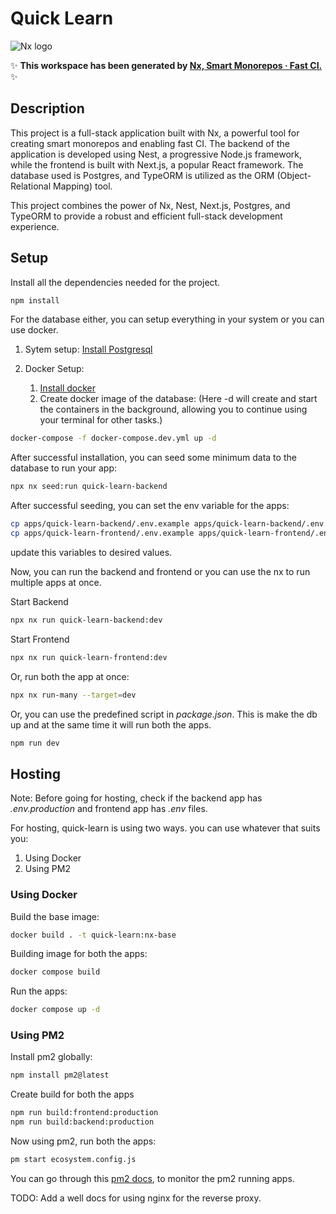 # Quick Learn

![Nx logo](https://raw.githubusercontent.com/nrwl/nx/master/images/nx-logo.png)

✨ **This workspace has been generated by [Nx, Smart Monorepos · Fast CI.](https://nx.dev)** ✨

## Description

This project is a full-stack application built with Nx, a powerful tool for creating smart monorepos and enabling fast CI. The backend of the application is developed using Nest, a progressive Node.js framework, while the frontend is built with Next.js, a popular React framework. The database used is Postgres, and TypeORM is utilized as the ORM (Object-Relational Mapping) tool.

This project combines the power of Nx, Nest, Next.js, Postgres, and TypeORM to provide a robust and efficient full-stack development experience.

## Setup

Install all the dependencies needed for the project.

```bash
npm install
```

For the database either, you can setup everything in your system or you can use docker.

1. Sytem setup: [Install Postgresql](https://www.postgresql.org/download/)

2. Docker Setup:
   1. [Install docker](https://www.docker.com/)
   2. Create docker image of the database: (Here -d will create and start the containers in the background, allowing you to continue using your terminal for other tasks.)

```bash
docker-compose -f docker-compose.dev.yml up -d
```

After successful installation, you can seed some minimum data to the database to run your app:

```bash
npx nx seed:run quick-learn-backend
```

After successful seeding, you can set the env variable for the apps:

```bash
cp apps/quick-learn-backend/.env.example apps/quick-learn-backend/.env.dev
cp apps/quick-learn-frontend/.env.example apps/quick-learn-frontend/.env
```

update this variables to desired values.

Now, you can run the backend and frontend or you can use the nx to run multiple apps at once.

Start Backend

```bash
npx nx run quick-learn-backend:dev
```

Start Frontend

```bash
npx nx run quick-learn-frontend:dev
```

Or, run both the app at once:

```bash
npx nx run-many --target=dev
```

Or, you can use the predefined script in *package.json*. This is make the db up and at the same time it will run both the apps.

```bash
npm run dev
```

## Hosting

Note: Before going for hosting, check if the backend app has *.env.production* and frontend app has *.env* files.

For hosting, quick-learn is using two ways. you can use whatever that suits you:

1. Using Docker
2. Using PM2

### Using Docker

Build the base image:

```bash
docker build . -t quick-learn:nx-base
```

Building image for both the apps:

```bash
docker compose build
```

Run the apps:

```bash
docker compose up -d
```

### Using PM2

Install pm2 globally:

```bash
npm install pm2@latest
```

Create build for both the apps

```bash
npm run build:frontend:production
npm run build:backend:production
```

Now using pm2, run both the apps:

```bash
pm start ecosystem.config.js
```

You can go through this [pm2 docs](https://pm2.keymetrics.io/docs/usage/quick-start/), to monitor the pm2 running apps.

TODO: Add a well docs for using nginx for the reverse proxy.
